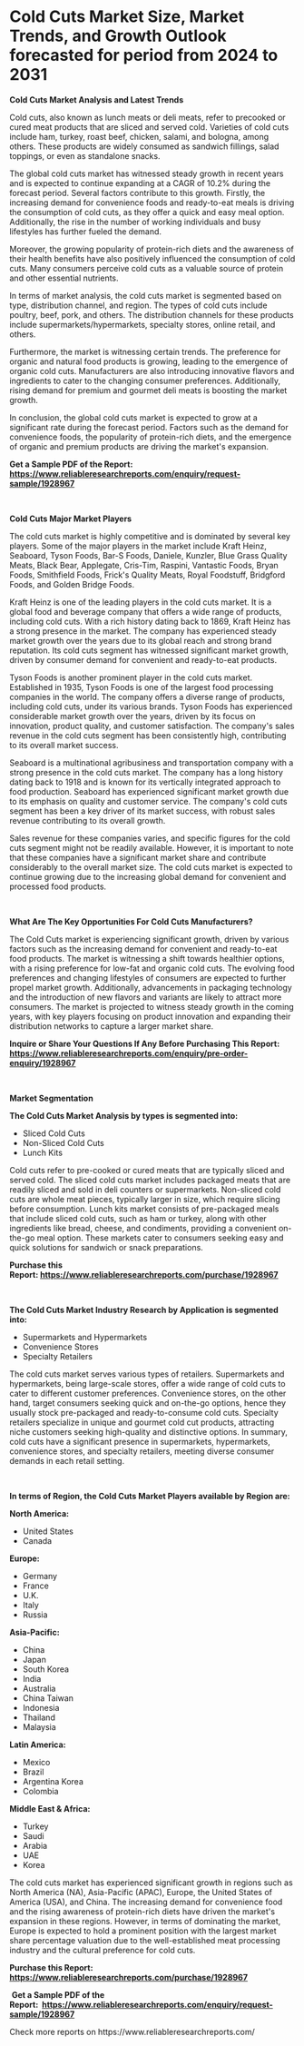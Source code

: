 <p><h1>Cold Cuts Market Size, Market Trends, and Growth Outlook forecasted for period from 2024 to 2031</h1></p><p><strong>Cold Cuts Market Analysis and Latest Trends</strong></p>
<p><p>Cold cuts, also known as lunch meats or deli meats, refer to precooked or cured meat products that are sliced and served cold. Varieties of cold cuts include ham, turkey, roast beef, chicken, salami, and bologna, among others. These products are widely consumed as sandwich fillings, salad toppings, or even as standalone snacks.</p><p>The global cold cuts market has witnessed steady growth in recent years and is expected to continue expanding at a CAGR of 10.2% during the forecast period. Several factors contribute to this growth. Firstly, the increasing demand for convenience foods and ready-to-eat meals is driving the consumption of cold cuts, as they offer a quick and easy meal option. Additionally, the rise in the number of working individuals and busy lifestyles has further fueled the demand.</p><p>Moreover, the growing popularity of protein-rich diets and the awareness of their health benefits have also positively influenced the consumption of cold cuts. Many consumers perceive cold cuts as a valuable source of protein and other essential nutrients.</p><p>In terms of market analysis, the cold cuts market is segmented based on type, distribution channel, and region. The types of cold cuts include poultry, beef, pork, and others. The distribution channels for these products include supermarkets/hypermarkets, specialty stores, online retail, and others.</p><p>Furthermore, the market is witnessing certain trends. The preference for organic and natural food products is growing, leading to the emergence of organic cold cuts. Manufacturers are also introducing innovative flavors and ingredients to cater to the changing consumer preferences. Additionally, rising demand for premium and gourmet deli meats is boosting the market growth.</p><p>In conclusion, the global cold cuts market is expected to grow at a significant rate during the forecast period. Factors such as the demand for convenience foods, the popularity of protein-rich diets, and the emergence of organic and premium products are driving the market's expansion.</p></p>
<p><strong>Get a Sample PDF of the Report:&nbsp; <a href="https://www.reliableresearchreports.com/enquiry/request-sample/1928967">https://www.reliableresearchreports.com/enquiry/request-sample/1928967</a></strong></p>
<p>&nbsp;</p>
<p><strong>Cold Cuts Major Market Players</strong></p>
<p><p>The cold cuts market is highly competitive and is dominated by several key players. Some of the major players in the market include Kraft Heinz, Seaboard, Tyson Foods, Bar-S Foods, Daniele, Kunzler, Blue Grass Quality Meats, Black Bear, Applegate, Cris-Tim, Raspini, Vantastic Foods, Bryan Foods, Smithfield Foods, Frick's Quality Meats, Royal Foodstuff, Bridgford Foods, and Golden Bridge Foods.</p><p>Kraft Heinz is one of the leading players in the cold cuts market. It is a global food and beverage company that offers a wide range of products, including cold cuts. With a rich history dating back to 1869, Kraft Heinz has a strong presence in the market. The company has experienced steady market growth over the years due to its global reach and strong brand reputation. Its cold cuts segment has witnessed significant market growth, driven by consumer demand for convenient and ready-to-eat products.</p><p>Tyson Foods is another prominent player in the cold cuts market. Established in 1935, Tyson Foods is one of the largest food processing companies in the world. The company offers a diverse range of products, including cold cuts, under its various brands. Tyson Foods has experienced considerable market growth over the years, driven by its focus on innovation, product quality, and customer satisfaction. The company's sales revenue in the cold cuts segment has been consistently high, contributing to its overall market success.</p><p>Seaboard is a multinational agribusiness and transportation company with a strong presence in the cold cuts market. The company has a long history dating back to 1918 and is known for its vertically integrated approach to food production. Seaboard has experienced significant market growth due to its emphasis on quality and customer service. The company's cold cuts segment has been a key driver of its market success, with robust sales revenue contributing to its overall growth.</p><p>Sales revenue for these companies varies, and specific figures for the cold cuts segment might not be readily available. However, it is important to note that these companies have a significant market share and contribute considerably to the overall market size. The cold cuts market is expected to continue growing due to the increasing global demand for convenient and processed food products.</p></p>
<p>&nbsp;</p>
<p><strong>What Are The Key Opportunities For Cold Cuts Manufacturers?</strong></p>
<p><p>The Cold Cuts market is experiencing significant growth, driven by various factors such as the increasing demand for convenient and ready-to-eat food products. The market is witnessing a shift towards healthier options, with a rising preference for low-fat and organic cold cuts. The evolving food preferences and changing lifestyles of consumers are expected to further propel market growth. Additionally, advancements in packaging technology and the introduction of new flavors and variants are likely to attract more consumers. The market is projected to witness steady growth in the coming years, with key players focusing on product innovation and expanding their distribution networks to capture a larger market share.</p></p>
<p><strong>Inquire or Share Your Questions If Any Before Purchasing This Report: <a href="https://www.reliableresearchreports.com/enquiry/pre-order-enquiry/1928967">https://www.reliableresearchreports.com/enquiry/pre-order-enquiry/1928967</a></strong></p>
<p>&nbsp;</p>
<p><strong>Market Segmentation</strong></p>
<p><strong>The Cold Cuts Market Analysis by types is segmented into:</strong></p>
<p><ul><li>Sliced Cold Cuts</li><li>Non-Sliced Cold Cuts</li><li>Lunch Kits</li></ul></p>
<p><p>Cold cuts refer to pre-cooked or cured meats that are typically sliced and served cold. The sliced cold cuts market includes packaged meats that are readily sliced and sold in deli counters or supermarkets. Non-sliced cold cuts are whole meat pieces, typically larger in size, which require slicing before consumption. Lunch kits market consists of pre-packaged meals that include sliced cold cuts, such as ham or turkey, along with other ingredients like bread, cheese, and condiments, providing a convenient on-the-go meal option. These markets cater to consumers seeking easy and quick solutions for sandwich or snack preparations.</p></p>
<p><strong>Purchase this Report:&nbsp;<a href="https://www.reliableresearchreports.com/purchase/1928967">https://www.reliableresearchreports.com/purchase/1928967</a></strong></p>
<p>&nbsp;</p>
<p><strong>The Cold Cuts Market Industry Research by Application is segmented into:</strong></p>
<p><ul><li>Supermarkets and Hypermarkets</li><li>Convenience Stores</li><li>Specialty Retailers</li></ul></p>
<p><p>The cold cuts market serves various types of retailers. Supermarkets and hypermarkets, being large-scale stores, offer a wide range of cold cuts to cater to different customer preferences. Convenience stores, on the other hand, target consumers seeking quick and on-the-go options, hence they usually stock pre-packaged and ready-to-consume cold cuts. Specialty retailers specialize in unique and gourmet cold cut products, attracting niche customers seeking high-quality and distinctive options. In summary, cold cuts have a significant presence in supermarkets, hypermarkets, convenience stores, and specialty retailers, meeting diverse consumer demands in each retail setting.</p></p>
<p>&nbsp;</p>
<p><strong>In terms of Region, the Cold Cuts Market Players available by Region are:</strong></p>
<p>
    <p> <strong> North America: </strong>
        <ul>
            <li>United States</li>
            <li>Canada</li>
        </ul>
        </p> 
    <p> <strong> Europe: </strong>
        <ul>
            <li>Germany</li>
            <li>France</li>
            <li>U.K.</li>
            <li>Italy</li>
            <li>Russia</li>
        </ul>
        </p> 
    <p> <strong> Asia-Pacific: </strong>
        <ul>
            <li>China</li>
            <li>Japan</li>
            <li>South Korea</li>
            <li>India</li>
            <li>Australia</li>
            <li>China Taiwan</li>
            <li>Indonesia</li>
            <li>Thailand</li>
            <li>Malaysia</li>
        </ul>
        </p> 
    <p> <strong> Latin America: </strong>
        <ul>
            <li>Mexico</li>
            <li>Brazil</li>
            <li>Argentina Korea</li>
            <li>Colombia</li>
        </ul>
        </p> 
    <p> <strong> Middle East & Africa: </strong>
        <ul>
            <li>Turkey</li>
            <li>Saudi</li>
            <li>Arabia</li>
            <li>UAE</li>
            <li>Korea</li>
        </ul>
    </p>
    </p>
<p><p>The cold cuts market has experienced significant growth in regions such as North America (NA), Asia-Pacific (APAC), Europe, the United States of America (USA), and China. The increasing demand for convenience food and the rising awareness of protein-rich diets have driven the market's expansion in these regions. However, in terms of dominating the market, Europe is expected to hold a prominent position with the largest market share percentage valuation due to the well-established meat processing industry and the cultural preference for cold cuts.</p></p>
<p><strong>Purchase this Report: <a href="https://www.reliableresearchreports.com/purchase/1928967">https://www.reliableresearchreports.com/purchase/1928967</a></strong></p>
<p>&nbsp;<strong>Get a Sample PDF of the Report:&nbsp;&nbsp;<a href="https://www.reliableresearchreports.com/enquiry/request-sample/1928967">https://www.reliableresearchreports.com/enquiry/request-sample/1928967</a></strong></p>
<p><strong></strong></p>
<p>Check more reports on https://www.reliableresearchreports.com/</p>